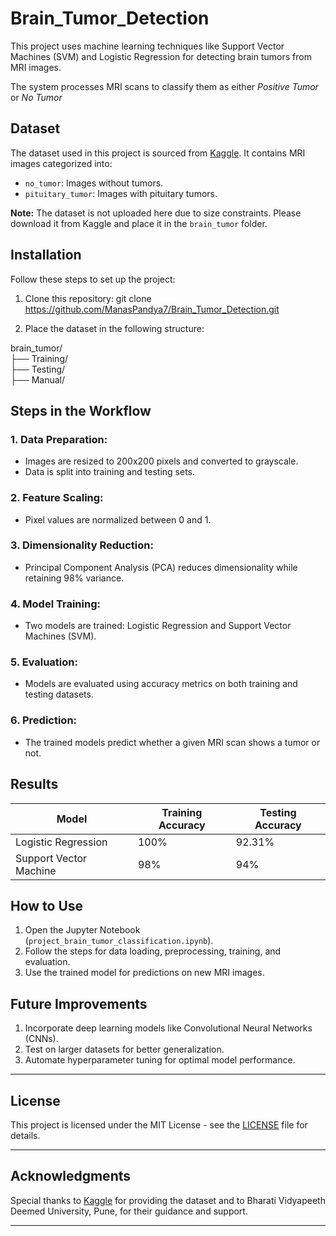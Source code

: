 # Brain_Tumor_Detection
This project uses machine learning techniques like Support Vector Machines (SVM) and Logistic Regression for detecting brain tumors from MRI images.

The system processes MRI scans to classify them as either *Positive Tumor* or *No Tumor*

## Dataset
The dataset used in this project is sourced from [Kaggle](https://www.kaggle.com/datasets/sartajbhuvaji/brain-tumor-classification-mri). It contains MRI images categorized into:
- `no_tumor`: Images without tumors.
- `pituitary_tumor`: Images with pituitary tumors.

**Note:** The dataset is not uploaded here due to size constraints. Please download it from Kaggle and place it in the `brain_tumor` folder.


## Installation

Follow these steps to set up the project:

1. Clone this repository:
git clone https://github.com/ManasPandya7/Brain_Tumor_Detection.git


2. Place the dataset in the following structure:

brain_tumor/\
├── Training/\
├── Testing/\
├── Manual/



## Steps in the Workflow

### 1. Data Preparation:
- Images are resized to 200x200 pixels and converted to grayscale.
- Data is split into training and testing sets.

### 2. Feature Scaling:
- Pixel values are normalized between 0 and 1.

### 3. Dimensionality Reduction:
- Principal Component Analysis (PCA) reduces dimensionality while retaining 98% variance.

### 4. Model Training:
- Two models are trained: Logistic Regression and Support Vector Machines (SVM).

### 5. Evaluation:
- Models are evaluated using accuracy metrics on both training and testing datasets.

### 6. Prediction:
- The trained models predict whether a given MRI scan shows a tumor or not.


## Results

| Model                  | Training Accuracy | Testing Accuracy |
|------------------------|-------------------|------------------|
| Logistic Regression    |       100%        |     92.31%       |
| Support Vector Machine |       98%         |     94%          |



## How to Use

1. Open the Jupyter Notebook (`project_brain_tumor_classification.ipynb`).
2. Follow the steps for data loading, preprocessing, training, and evaluation.
3. Use the trained model for predictions on new MRI images.


## Future Improvements
1. Incorporate deep learning models like Convolutional Neural Networks (CNNs).
2. Test on larger datasets for better generalization.
3. Automate hyperparameter tuning for optimal model performance.

---

## License
This project is licensed under the MIT License - see the [LICENSE](LICENSE) file for details.

---

## Acknowledgments
Special thanks to [Kaggle](https://www.kaggle.com/) for providing the dataset and to Bharati Vidyapeeth Deemed University, Pune, for their guidance and support.

---

